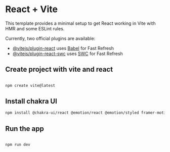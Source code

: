 # React + Vite

This template provides a minimal setup to get React working in Vite with HMR and some ESLint rules.

Currently, two official plugins are available:

- [@vitejs/plugin-react](https://github.com/vitejs/vite-plugin-react/blob/main/packages/plugin-react/README.md) uses [Babel](https://babeljs.io/) for Fast Refresh
- [@vitejs/plugin-react-swc](https://github.com/vitejs/vite-plugin-react-swc) uses [SWC](https://swc.rs/) for Fast Refresh


## Create project with vite and react

```bash

npm create vite@latest

```

## Install chakra UI

```bash 
npm install @chakra-ui/react @emotion/react @emotion/styled framer-motion
```

## Run the app

```bash

npm run dev

```